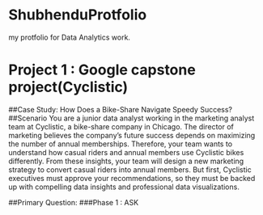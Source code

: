 # ShubhenduProtfolio
my protfolio for Data Analytics work.
# Project 1 : Google capstone project(Cyclistic)
##Case Study: How Does a Bike-Share Navigate Speedy Success?
##Scenario
You are a junior data analyst working in the marketing analyst team at Cyclistic, a bike-share company in Chicago. The director
of marketing believes the company’s future success depends on maximizing the number of annual memberships. Therefore,
your team wants to understand how casual riders and annual members use Cyclistic bikes differently. From these insights,
your team will design a new marketing strategy to convert casual riders into annual members. But first, Cyclistic executives
must approve your recommendations, so they must be backed up with compelling data insights and professional data
visualizations.

##Primary Question:
###Phase 1 : ASK 
